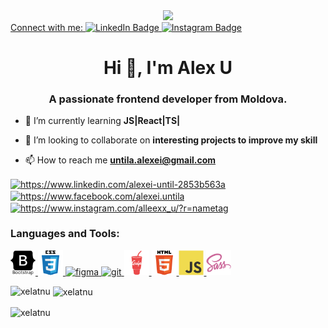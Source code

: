 <div id="header" align="center">
  <img src="https://pbs.twimg.com/media/Eww0SEGWUAEy6eX.jpg" />
</div>

<div id="badges">
  <a href="linkedin.com/in/alexei-untila-2853b563">
    Connect with me:
  </a>
  
  <a href="linkedin.com/in/alexei-untila-2853b563">
    <img src="https://img.shields.io/badge/LinkedIn-blue?style=for-the-badge&logo=linkedin&logoColor=white" alt="LinkedIn Badge"/>
  </a>
  <a href="https://www.instagram.com/alleexx_u/">
    <img src="https://img.shields.io/badge/Instagram-red?style=for-the-badge&logo=instagram&logoColor=white" alt="Instagram Badge"/>
  </a>
</div>

<h1 align="center">Hi 👋, I'm Alex U</h1>


<h3 align="center">A passionate frontend developer from Moldova.</h3>


- 🌱 I’m currently learning **JS|React|TS|**

- 👯 I’m looking to collaborate on **interesting projects to improve my skill**

- 📫 How to reach me **untila.alexei@gmail.com**


<p align="left">
<a href="https://linkedin.com/in/https://www.linkedin.com/alexei-until-2853b563a" target="blank"><img align="center" src="https://raw.githubusercontent.com/rahuldkjain/github-profile-readme-generator/master/src/images/icons/Social/linked-in-alt.svg" alt="https://www.linkedin.com/alexei-until-2853b563a" height="30" width="40" /></a>
<a href="https://fb.com/https://www.facebook.com/alexei.untila" target="blank"><img align="center" src="https://raw.githubusercontent.com/rahuldkjain/github-profile-readme-generator/master/src/images/icons/Social/facebook.svg" alt="https://www.facebook.com/alexei.untila" height="30" width="40" /></a>
<a href="https://instagram.com/https://www.instagram.com/alleexx_u/?r=nametag" target="blank"><img align="center" src="https://raw.githubusercontent.com/rahuldkjain/github-profile-readme-generator/master/src/images/icons/Social/instagram.svg" alt="https://www.instagram.com/alleexx_u/?r=nametag" height="30" width="40" /></a>
</p>

<h3 align="left">Languages and Tools:</h3>
<p align="left"> <a href="https://getbootstrap.com" target="_blank" rel="noreferrer"> <img src="https://raw.githubusercontent.com/devicons/devicon/master/icons/bootstrap/bootstrap-plain-wordmark.svg" alt="bootstrap" width="40" height="40"/> </a> <a href="https://www.w3schools.com/css/" target="_blank" rel="noreferrer"> <img src="https://raw.githubusercontent.com/devicons/devicon/master/icons/css3/css3-original-wordmark.svg" alt="css3" width="40" height="40"/> </a> <a href="https://www.figma.com/" target="_blank" rel="noreferrer"> <img src="https://www.vectorlogo.zone/logos/figma/figma-icon.svg" alt="figma" width="40" height="40"/> </a> <a href="https://git-scm.com/" target="_blank" rel="noreferrer"> <img src="https://www.vectorlogo.zone/logos/git-scm/git-scm-icon.svg" alt="git" width="40" height="40"/> </a> <a href="https://gulpjs.com" target="_blank" rel="noreferrer"> <img src="https://raw.githubusercontent.com/devicons/devicon/master/icons/gulp/gulp-plain.svg" alt="gulp" width="40" height="40"/> </a> <a href="https://www.w3.org/html/" target="_blank" rel="noreferrer"> <img src="https://raw.githubusercontent.com/devicons/devicon/master/icons/html5/html5-original-wordmark.svg" alt="html5" width="40" height="40"/> </a> <a href="https://developer.mozilla.org/en-US/docs/Web/JavaScript" target="_blank" rel="noreferrer"> <img src="https://raw.githubusercontent.com/devicons/devicon/master/icons/javascript/javascript-original.svg" alt="javascript" width="40" height="40"/> </a> <a href="https://sass-lang.com" target="_blank" rel="noreferrer"> <img src="https://raw.githubusercontent.com/devicons/devicon/master/icons/sass/sass-original.svg" alt="sass" width="40" height="40"/> </a> </p>

<p><img align="left" src="https://github-readme-stats.vercel.app/api/top-langs?username=xelatnu&show_icons=true&locale=en&layout=compact" alt="xelatnu" /></p>

<p>&nbsp;<img align="center" src="https://github-readme-stats.vercel.app/api?username=xelatnu&show_icons=true&locale=en" alt="xelatnu" /></p>

<p><img align="center" src="https://github-readme-streak-stats.herokuapp.com/?user=xelatnu&" alt="xelatnu" /></p>

